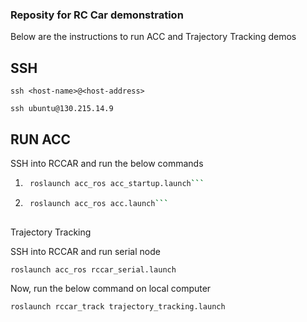 ### Reposity for RC Car demonstration

Below are the instructions to run ACC and Trajectory Tracking demos

SSH
---

```
ssh <host-name>@<host-address>
```

```
ssh ubuntu@130.215.14.9
```

RUN ACC
-------
SSH into RCCAR and run the below commands

1. ```bash
    roslaunch acc_ros acc_startup.launch```

2. ```bash
    roslaunch acc_ros acc.launch```
    
Trajectory Tracking

SSH into RCCAR and run serial node

```roslaunch acc_ros rccar_serial.launch```

Now, run the below command on local computer

```roslaunch rccar_track trajectory_tracking.launch```